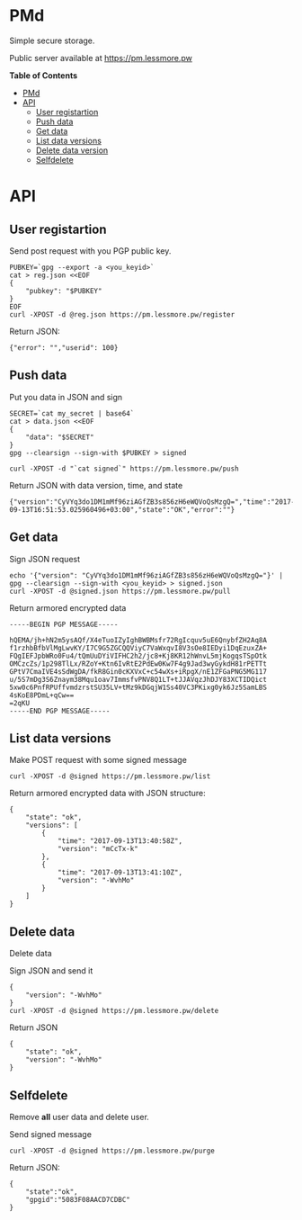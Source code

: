 # PMd

Simple secure storage.

Public server available at https://pm.lessmore.pw

<!-- markdown-toc start - Don't edit this section. Run M-x markdown-toc-refresh-toc -->
**Table of Contents**

- [PMd](#pmd)
- [API](#api)
    - [User registartion](#user-registartion)
    - [Push data](#push-data)
    - [Get data](#get-data)
    - [List data versions](#list-data-versions)
    - [Delete data version](#delete-data-version)
    - [Selfdelete](#selfdelete)

<!-- markdown-toc end -->


# API

## User registartion

Send post request with you PGP public key.
```
PUBKEY=`gpg --export -a <you_keyid>`
cat > reg.json <<EOF
{
    "pubkey": "$PUBKEY"
}
EOF
curl -XPOST -d @reg.json https://pm.lessmore.pw/register
```

Return JSON:
```
{"error": "","userid": 100}
```

## Push data

Put you data in JSON and sign
```
SECRET=`cat my_secret | base64`
cat > data.json <<EOF
{
    "data": "$SECRET"
}
gpg --clearsign --sign-with $PUBKEY > signed

curl -XPOST -d "`cat signed`" https://pm.lessmore.pw/push
```

Return JSON with data version, time, and state
```
{"version":"CyVYq3do1DM1mMf96ziAGfZB3s856zH6eWQVoQsMzgQ=","time":"2017-09-13T16:51:53.025960496+03:00","state":"OK","error":""}
```

## Get data

Sign JSON request
```
echo '{"version": "CyVYq3do1DM1mMf96ziAGfZB3s856zH6eWQVoQsMzgQ="}' | gpg --clearsign --sign-with <you_keyid> > signed.json
curl -XPOST -d @signed.json https://pm.lessmore.pw/pull 
```

Return armored encrypted data
```
-----BEGIN PGP MESSAGE-----

hQEMA/jh+hN2m5ysAQf/X4eTuoIZyIghBWBMsfr72RgIcquv5uE6QnybfZH2Aq8A
f1rzhbBfbVlMgLwvKY/I7C9G5ZGCQQViyC7VaWxqvI8V3sOe8IEDyi1DqEzuxZA+
FQgIEFJpbWRo0Fu4/tQmUuDYiVIFHC2h2/jc8+Kj8KR12hWnvL5mjKogqsTSpOtk
OMCzcZs/1p298TlLx/RZoY+Ktn6IvRtE2PdEw0Kw7F4g9Jad3wyGykdH81rPETTt
GPtV7CmaIVE4sSdWgDA/fkR8Gin0cKXVxC+c54wXs+iRpgX/nE1ZFGaPNG5MG117
u/5S7mDg3S6Znaym38Mqu1oav7ImmsfvPNV8Q1LT+tJJAVqzJhDJY83XCTIDQict
5xw0c6PnfRPUffvmdzrstSU35LV+tMz9kDGqjW1Ss40VC3PKixg0yk6Jz5SamLBS
4sKoE8PDmL+qCw==
=2qKU
-----END PGP MESSAGE-----
```

## List data versions

Make POST request with some signed message
```
curl -XPOST -d @signed https://pm.lessmore.pw/list
```

Return armored encrypted data with JSON structure:
```
{
    "state": "ok",
    "versions": [
        {
            "time": "2017-09-13T13:40:58Z",
            "version": "mCcTx-k"
        },
        {
            "time": "2017-09-13T13:41:10Z",
            "version": "-WvhMo"
        }
    ]
}
```

## Delete data

Delete data

Sign JSON and send it
```
{
    "version": "-WvhMo"
}
curl -XPOST -d @signed https://pm.lessmore.pw/delete
```

Return JSON
```
{
    "state": "ok",
    "version": "-WvhMo"
}
```

## Selfdelete

Remove **all** user data and delete user.

Send signed message
```
curl -XPOST -d @signed https://pm.lessmore.pw/purge
```

Return JSON:
```
{
    "state":"ok",
    "gpgid":"5083F08AACD7CDBC"
}
```

